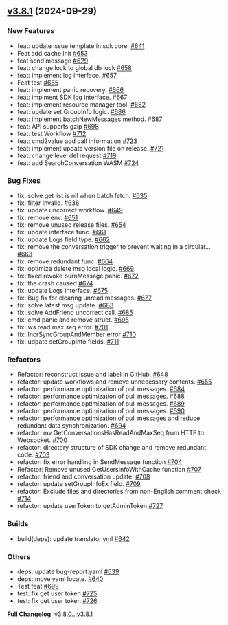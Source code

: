 ## [v3.8.1](https://github.com/openimsdk/openim-sdk-core/releases/tag/v3.8.1) 	(2024-09-29)

### New Features
* feat: update issue template in sdk core. [#641](https://github.com/openimsdk/openim-sdk-core/pull/641)
* Feat add cache init [#653](https://github.com/openimsdk/openim-sdk-core/pull/653)
* feat send message  [#629](https://github.com/openimsdk/openim-sdk-core/pull/629)
* feat: change lock to global db lock [#658](https://github.com/openimsdk/openim-sdk-core/pull/658)
* feat: implement log interface. [#657](https://github.com/openimsdk/openim-sdk-core/pull/657)
* Feat test [#665](https://github.com/openimsdk/openim-sdk-core/pull/665)
* feat: implement panic recovery. [#666](https://github.com/openimsdk/openim-sdk-core/pull/666)
* feat: implment SDK log interface. [#667](https://github.com/openimsdk/openim-sdk-core/pull/667)
* feat: implement resource manager tool. [#682](https://github.com/openimsdk/openim-sdk-core/pull/682)
* feat: update set GroupInfo logic. [#686](https://github.com/openimsdk/openim-sdk-core/pull/686)
* feat: implement batchNewMessages method. [#687](https://github.com/openimsdk/openim-sdk-core/pull/687)
* feat: API supports gzip [#698](https://github.com/openimsdk/openim-sdk-core/pull/698)
* feat: test Workflow [#712](https://github.com/openimsdk/openim-sdk-core/pull/712)
* feat: cmd2value add call information [#723](https://github.com/openimsdk/openim-sdk-core/pull/723)
* feat: implement update version file on release. [#721](https://github.com/openimsdk/openim-sdk-core/pull/721)
* feat: change level del request [#719](https://github.com/openimsdk/openim-sdk-core/pull/719)
* feat: add SearchConversation WASM [#724](https://github.com/openimsdk/openim-sdk-core/pull/724)

### Bug Fixes
* fix: solve get list is nil when batch fetch. [#635](https://github.com/openimsdk/openim-sdk-core/pull/635)
* fix: filter Invalid. [#636](https://github.com/openimsdk/openim-sdk-core/pull/636)
* fix: update uncorrect workflow. [#649](https://github.com/openimsdk/openim-sdk-core/pull/649)
* fix: remove env. [#651](https://github.com/openimsdk/openim-sdk-core/pull/651)
* fix: remove unused release files. [#654](https://github.com/openimsdk/openim-sdk-core/pull/654)
* fix: update interface func. [#661](https://github.com/openimsdk/openim-sdk-core/pull/661)
* fix: update Logs field type. [#662](https://github.com/openimsdk/openim-sdk-core/pull/662)
* fix: remove the conversation trigger to prevent waiting in a circular… [#663](https://github.com/openimsdk/openim-sdk-core/pull/663)
* fix: remove redundant func. [#664](https://github.com/openimsdk/openim-sdk-core/pull/664)
* fix: optimize delete msg local logic. [#669](https://github.com/openimsdk/openim-sdk-core/pull/669)
* fix: fixed revoke burnMessage panic. [#672](https://github.com/openimsdk/openim-sdk-core/pull/672)
* fix: the crash caused [#674](https://github.com/openimsdk/openim-sdk-core/pull/674)
* fix: update Logs interface. [#675](https://github.com/openimsdk/openim-sdk-core/pull/675)
* fix: Bug fix for clearing unread messages. [#677](https://github.com/openimsdk/openim-sdk-core/pull/677)
* fix: solve latest msg update. [#683](https://github.com/openimsdk/openim-sdk-core/pull/683)
* fix: solve AddFriend uncorrect call. [#685](https://github.com/openimsdk/openim-sdk-core/pull/685)
* fix: cmd panic and remove struct. [#695](https://github.com/openimsdk/openim-sdk-core/pull/695)
* fix: ws read max seq error. [#701](https://github.com/openimsdk/openim-sdk-core/pull/701)
* fix: IncrSyncGroupAndMember error [#710](https://github.com/openimsdk/openim-sdk-core/pull/710)
* fix: udpate setGroupInfo fields. [#711](https://github.com/openimsdk/openim-sdk-core/pull/711)

### Refactors
* Refactor: reconstruct issue and label in GitHub. [#648](https://github.com/openimsdk/openim-sdk-core/pull/648)
* refactor: update workflows and remove unnecessary contents. [#655](https://github.com/openimsdk/openim-sdk-core/pull/655)
* refactor: performance optimization of pull messages. [#684](https://github.com/openimsdk/openim-sdk-core/pull/684)
* refactor: performance optimization of pull messages. [#688](https://github.com/openimsdk/openim-sdk-core/pull/688)
* refactor: performance optimization of pull messages. [#689](https://github.com/openimsdk/openim-sdk-core/pull/689)
* refactor: performance optimization of pull messages. [#690](https://github.com/openimsdk/openim-sdk-core/pull/690)
* refactor: performance optimization of pull messages and reduce redundant data synchronization. [#694](https://github.com/openimsdk/openim-sdk-core/pull/694)
* refactor: mv GetConversationsHasReadAndMaxSeq from HTTP to Websocket. [#700](https://github.com/openimsdk/openim-sdk-core/pull/700)
* refactor:  directory structure of SDK change and remove redundant code. [#703](https://github.com/openimsdk/openim-sdk-core/pull/703)
* refactor: fix error handling in SendMessage function [#704](https://github.com/openimsdk/openim-sdk-core/pull/704)
* Refactor: Remove unused GetUsersInfoWithCache function [#707](https://github.com/openimsdk/openim-sdk-core/pull/707)
* refactor: friend and conversation update. [#708](https://github.com/openimsdk/openim-sdk-core/pull/708)
* refactor: update setGroupInfoEx field. [#709](https://github.com/openimsdk/openim-sdk-core/pull/709)
* refactor: Exclude files and directories from non-English comment check [#714](https://github.com/openimsdk/openim-sdk-core/pull/714)
* refactor: update userToken to getAdminToken [#727](https://github.com/openimsdk/openim-sdk-core/pull/727)

### Builds
* build(deps): update translator.yml [#642](https://github.com/openimsdk/openim-sdk-core/pull/642)

### Others
* deps: update bug-report.yaml [#639](https://github.com/openimsdk/openim-sdk-core/pull/639)
* deps: move yaml locate. [#640](https://github.com/openimsdk/openim-sdk-core/pull/640)
* Test feat [#699](https://github.com/openimsdk/openim-sdk-core/pull/699)
* test: fix get user token [#725](https://github.com/openimsdk/openim-sdk-core/pull/725)
* test: fix get user token [#726](https://github.com/openimsdk/openim-sdk-core/pull/726)

**Full Changelog**: [v3.8.0...v3.8.1](https://github.com/openimsdk/openim-sdk-core/compare/v3.8.0...v3.8.1)


